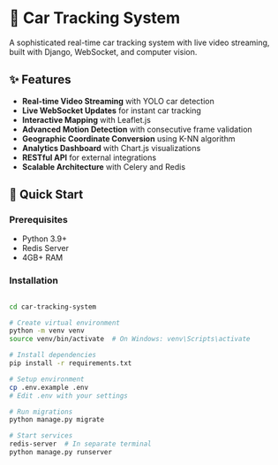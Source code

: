 # 🚗 Car Tracking System

A sophisticated real-time car tracking system with live video streaming, built with Django, WebSocket, and computer vision.

## ✨ Features

- **Real-time Video Streaming** with YOLO car detection
- **Live WebSocket Updates** for instant car tracking
- **Interactive Mapping** with Leaflet.js
- **Advanced Motion Detection** with consecutive frame validation
- **Geographic Coordinate Conversion** using K-NN algorithm
- **Analytics Dashboard** with Chart.js visualizations
- **RESTful API** for external integrations
- **Scalable Architecture** with Celery and Redis

## 🚀 Quick Start

### Prerequisites
- Python 3.9+
- Redis Server
- 4GB+ RAM

### Installation
```bash

cd car-tracking-system

# Create virtual environment
python -m venv venv
source venv/bin/activate  # On Windows: venv\Scripts\activate

# Install dependencies
pip install -r requirements.txt

# Setup environment
cp .env.example .env
# Edit .env with your settings

# Run migrations
python manage.py migrate

# Start services
redis-server  # In separate terminal
python manage.py runserver